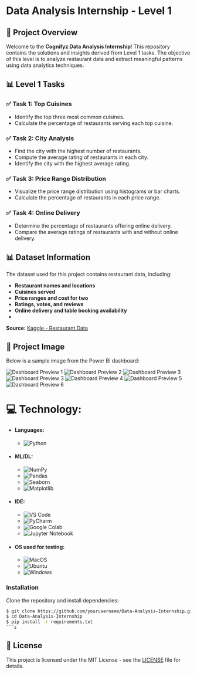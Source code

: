 # Data Analysis Internship - Level 1

## 📌 Project Overview
Welcome to the **Cognifyz Data Analysis Internship**! This repository contains the solutions and insights derived from Level 1 tasks. The objective of this level is to analyze restaurant data and extract meaningful patterns using data analytics techniques.

## 📊 Level 1 Tasks
### ✅ Task 1: Top Cuisines
- Identify the top three most common cuisines.
- Calculate the percentage of restaurants serving each top cuisine.

### ✅ Task 2: City Analysis
- Find the city with the highest number of restaurants.
- Compute the average rating of restaurants in each city.
- Identify the city with the highest average rating.

### ✅ Task 3: Price Range Distribution
- Visualize the price range distribution using histograms or bar charts.
- Calculate the percentage of restaurants in each price range.

### ✅ Task 4: Online Delivery
- Determine the percentage of restaurants offering online delivery.
- Compare the average ratings of restaurants with and without online delivery.

## 📊 Dataset Information
The dataset used for this project contains restaurant data, including:
- **Restaurant names and locations**
- **Cuisines served**
- **Price ranges and cost for two**
- **Ratings, votes, and reviews**
- **Online delivery and table booking availability**
- 
**Source:** [Kaggle - Restaurant Data](https://www.kaggle.com/datasets/parthaade/restaurant-performance-analysis)
  
## 📸 Project Image
Below is a sample image from the Power BI dashboard:

![Dashboard Preview 1](path_to_your_image.png)
![Dashboard Preview 2](path_to_your_image.png)
![Dashboard Preview 3](path_to_your_image.png)
![Dashboard Preview 3](path_to_your_image.png)
![Dashboard Preview 4](path_to_your_image.png)
![Dashboard Preview 5](path_to_your_image.png)
![Dashboard Preview 6](path_to_your_image.png)

  # 💻 Technology:
- #### Languages:
  - ![Python](https://img.shields.io/badge/python-3670A0?style=for-the-badge&logo=python&logoColor=ffdd54)
- #### ML/DL:
  - ![NumPy](https://img.shields.io/badge/numpy-%23013243.svg?style=for-the-badge&logo=numpy&logoColor=white)
  - ![Pandas](https://img.shields.io/badge/pandas-%23150458.svg?style=for-the-badge&logo=pandas&logoColor=white)
  - ![Seaborn](https://img.shields.io/badge/Seaborn-%23F7931E.svg?style=for-the-badge&logo=Seaborn&logoColor=white)
  - ![Matplotlib](https://img.shields.io/badge/Matplotlib-%23ffffff.svg?style=for-the-badge&logo=Matplotlib&logoColor=black)
- #### IDE:
  - ![VS Code](https://img.shields.io/badge/Visual_Studio_Code-0078D4?style=for-the-badge&logo=visual%20studio%20code&logoColor=white)
  -  ![PyCharm](https://img.shields.io/badge/pycharm-143?style=for-the-badge&logo=pycharm&logoColor=black&color=black&labelColor=green)
  - ![Google Colab](https://img.shields.io/badge/Google%20Colab-%23F9A825.svg?style=for-the-badge&logo=googlecolab&logoColor=white)
  - ![Jupyter Notebook](https://img.shields.io/badge/jupyter-%23FA0F00.svg?style=for-the-badge&logo=jupyter&logoColor=white)
- #### OS used for testing:
  - ![MacOS](https://img.shields.io/badge/mac%20os-000000?style=for-the-badge&logo=apple&logoColor=white)
  - ![Ubuntu](https://img.shields.io/badge/Ubuntu-E95420?style=for-the-badge&logo=ubuntu&logoColor=white)
  - ![Windows](https://img.shields.io/badge/Windows-0078D6?style=for-the-badge&logo=windows&logoColor=white)

### Installation
Clone the repository and install dependencies:
```bash
$ git clone https://github.com/yourusername/Data-Analysis-Internship.git
$ cd Data-Analysis-Internship
$ pip install -r requirements.txt
```s
```

## 📜 License
This project is licensed under the MIT License - see the [LICENSE](LICENSE) file for details.


